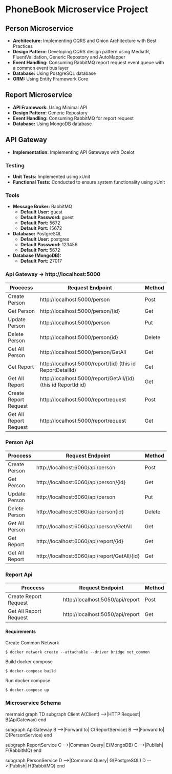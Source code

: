 # PhoneBook Microservice Project

## Person Microservice

- **Architecture:** Implementing CQRS and Onion Architecture with Best Practices
- **Design Pattern:** Developing CQRS design pattern using MediatR, FluentValidation, Generic Repostory and AutoMapper
- **Event Handling:** Consuming RabbitMQ report request event queue with a common event bus layer
- **Database:** Using PostgreSQL database
- **ORM:** Using Entity Framework Core

## Report Microservice

- **API Framework:** Using Minimal API
- **Design Pattern:**  Generic Repostory
- **Event Handling:** Consuming RabbitMQ for report request 
- **Database:** Using MongoDB database

## API Gateway

- **Implementation:** Implementing API Gateways with Ocelot

### Testing

- **Unit Tests:** Implemented using xUnit
- **Functional Tests:** Conducted to ensure system functionality using xUnit

### Tools

- **Message Broker:** RabbitMQ
  - **Default User:** guest
  - **Default Password:** guest
  - **Default Port:** 5672
  - **Default Port:** 15672
- **Database:** PostgreSQL
  - **Default User:** postgres
  - **Default Password:** 123456
  - **Default Port:** 5672
- **Database (MongoDB):**
  - **Default Port:** 27017

### Api Gateway -> http://localhost:5000
                    
Proccess       | Request Endpoint                  | Method
-------------  | -------------                     | -------------
Create Person  | http://localhost:5000/person | Post
Get Person  | http://localhost:5000/person/{id} | Get
Update Person  | http://localhost:5000/person | Put
Delete Person  | http://localhost:5000/person{id} | Delete
Get All Person  | http://localhost:5000/person/GetAll | Get
Get Report  | http://localhost:5000/report/{id} (this id ReportDetailId) | Get
Get All Report  | http://localhost:5000/report/GetAll/{id} (this id ReportId id) | Get
Create Report Request  | http://localhost:5000/reportrequest | Post
Get All Report Request  | http://localhost:5000/reportrequest | Get


### Person Api
                    
Proccess       | Request Endpoint                  | Method
-------------  | -------------                     | -------------
Create Person  | http://localhost:6060/api/person | Post
Get Person  | http://localhost:6060/api/person/{id} | Get
Update Person  | http://localhost:6060/api/person | Put
Delete Person  | http://localhost:6060/api/person{id} | Delete
Get All Person  | http://localhost:6060/api/person/GetAll | Get
Get Report  | http://localhost:6060/api/report/{id} | Get
Get All Report  | http://localhost:6060/api/report/GetAll/{id} | Get

### Report Api
                    
Proccess       | Request Endpoint                  | Method
-------------  | -------------                     | -------------
Create Report Request  | http://localhost:5050/api/report | Post
Get All Report Request  | http://localhost:5050/api/report | Get


#### Requirements 

Create Common Network

`$ docker network create --attachable --driver bridge net_common`

Build docker compose

`$ docker-compose build`

Run docker compose

`$ docker-compose up`


### Microservice Schema
mermaid
graph TD
  subgraph Client
    A(Client) -->|HTTP Request| B(ApiGateway)
  end

  subgraph ApiGateway
    B -->|Forward to| C(ReportService)
    B -->|Forward to| D(PersonService)
  end

  subgraph ReportService
    C -->|Comman Query| E(MongoDB)
    C -->|Publish| F(RabbitMQ)
  end

  subgraph PersonService
    D -->|Command Query| G(PostgreSQL)
    D -->|Publish| H(RabbitMQ)
  end

